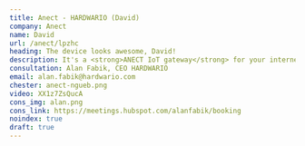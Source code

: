 ```yaml
---
title: Anect - HARDWARIO (David)
company: Anect
name: David
url: /anect/lpzhc
heading: The device looks awesome, David!
description: It's a <strong>ANECT IoT gateway</strong> for your internet of thing innovations.<br/><br/>Interested?
consultation: Alan Fabik, CEO HARDWARIO
email: alan.fabik@hardwario.com
chester: anect-ngueb.png
video: XX1z7ZsQucA
cons_img: alan.png
cons_link: https://meetings.hubspot.com/alanfabik/booking
noindex: true
draft: true
---
```

